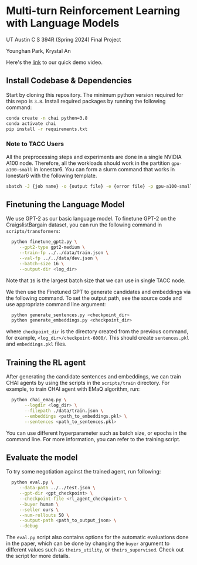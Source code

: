 # Multi-turn Reinforcement Learning with Language Models

UT Austin C S 394R (Spring 2024) Final Project

Younghan Park, Krystal An

Here's the [link](https://www.youtube.com/watch?v=xPCUbzo2v6w) to our quick demo video.

## Install Codebase & Dependencies
Start by cloning this repository. The minimum python version required for this repo is `3.8`. Install required packages by running the following command:

```bash
conda create -n chai python=3.8
conda activate chai
pip install -r requirements.txt
```

### Note to TACC Users
All the preprocessing steps and experiments are done in a single NVIDIA A100 node. Therefore, all the workloads should work in the partition `gpu-a100-small` in lonestar6. You can form a slurm command that works in lonestar6 with the following template.

```bash
sbatch -J {job name} -o {output file} -e {error file} -p gpu-a100-small -N 1 -t {estimated required time e.g., 4:00:00} --wrap "{the command you want to run with GPU}"
```

## Finetuning the Language Model
We use GPT-2 as our basic language model. To finetune GPT-2 on the CraigslistBargain dataset, you can run the following command in `scripts/transformers`:

``` bash
  python finetune_gpt2.py \
	 --gpt2-type gpt2-medium \
	 --train-fp ../../data/train.json \
	 --val-fp ../../data/dev.json \
	 --batch-size 16 \
	 --output-dir <log_dir>
```

Note that `16` is the largest batch size that we can use in single TACC node.

We then use the Finetuned GPT to generate candidates and embeddings via the following command. To set the output path, see the source code and use appropriate command line argument:

``` bash
  python generate_sentences.py <checkpoint_dir>
  python generate_embeddings.py <checkpoint_dir>
```

where `checkpoint_dir` is the directory created from the previous command, for example, `<log_dir>/checkpoint-6000/`. This should create `sentences.pkl` and `embeddings.pkl` files.

## Training the RL agent
After generating the candidate sentences and embeddings, we can train CHAI agents by using the scripts in the `scripts/train` directory. For example, to train CHAI agent with EMaQ algorithm, run:

``` bash
  python chai_emaq.py \
	   --logdir <log_dir> \
	   --filepath ./data/train.json \
	   --embeddings <path_to_embeddings.pkl> \
	   --sentences <path_to_sentences.pkl>
```

You can use different hyperparameter such as batch size, or epochs in the command line. For more information, you can refer to the training script.

## Evaluate the model
To try some negotiation against the trained agent, run following:

``` bash
  python eval.py \
	 --data-path ../../test.json \
	 --gpt-dir <gpt_checkpoint> \
	 --checkpoint-file <rl_agent_checkpoint> \
	 --buyer human \
	 --seller ours \
	 --num-rollouts 50 \
	 --output-path <path_to_output_json> \
	 --debug
```

The `eval.py` script also contains options for the automatic evaluations done in the paper, which can be done by changing the `buyer` argument to different values such as `theirs_utility`, or `theirs_supervised`. Check out the script for more details.
